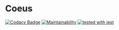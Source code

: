 # Coeus
[![Codacy Badge](https://api.codacy.com/project/badge/Grade/ffdd310c3339450fb797931e2eb1cfcb)](https://www.codacy.com/app/stevenjselcuk/Coeus?utm_source=github.com&amp;utm_medium=referral&amp;utm_content=stevenselcuk/Coeus&amp;utm_campaign=Badge_Grade) [![Maintainability](https://api.codeclimate.com/v1/badges/982bc44eb407188cc347/maintainability)](https://codeclimate.com/github/stevenselcuk/Coeus/maintainability) [![tested with jest](https://img.shields.io/badge/tested_with-jest-99424f.svg)](https://github.com/facebook/jest)
